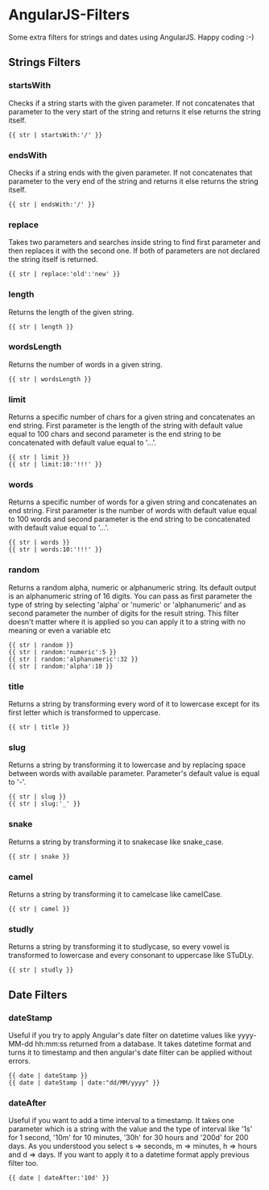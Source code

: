 # AngularJS-Filters #

Some extra filters for strings and dates using AngularJS. Happy coding :-)

## Strings Filters ##

### startsWith ###

Checks if a string starts with the given parameter. If not concatenates that parameter to the very start of the string and returns it else returns the string itself.

    {{ str | startsWith:'/' }}

### endsWith ###

Checks if a string ends with the given parameter. If not concatenates that parameter to the very end of the string and returns it else returns the string itself.

    {{ str | endsWith:'/' }}

### replace ###

Takes two parameters and searches inside string to find first parameter and then replaces it with the second one. If both of parameters are not declared the string itself is returned.

    {{ str | replace:'old':'new' }}

### length ###

Returns the length of the given string.

    {{ str | length }}

### wordsLength ###

Returns the number of words in a given string.

    {{ str | wordsLength }}

### limit ###

Returns a specific number of chars for a given string and concatenates an end string. First parameter is the length of the string with default value equal to 100 chars and second parameter is the end string to be concatenated with default value equal to '...'. 
    
    {{ str | limit }}   
    {{ str | limit:10:'!!!' }}

### words ###

Returns a specific number of words for a given string and concatenates an end string. First parameter is the number of words with default value equal to 100 words and second parameter is the end string to be concatenated with default value equal to '...'. 

    {{ str | words }}   
    {{ str | words:10:'!!!' }}

### random ###

Returns a random alpha, numeric or alphanumeric string. Its default output is an alphanumeric string of 16 digits. You can pass as first parameter the type of string by selecting 'alpha' or 'numeric' or 'alphanumeric' and as second parameter the number of digits for the result string. This filter doesn't matter where it is applied so you can apply it to a string with no meaning or even a variable etc 

    {{ str | random }}  
    {{ str | random:'numeric':5 }}  
    {{ str | random:'alphanumeric':32 }}  
    {{ str | random:'alpha':10 }}

### title ###

Returns a string by transforming every word of it to lowercase except for its first letter which is transformed to uppercase. 

    {{ str | title }}

### slug ###

Returns a string by transforming it to lowercase and by replacing space between words with available parameter. Parameter's default value is equal to '-'. 

    {{ str | slug }}   
    {{ str | slug:'_' }}

### snake ###

Returns a string by transforming it to snakecase like snake_case. 

    {{ str | snake }}

### camel ###

Returns a string by transforming it to camelcase like camelCase. 

    {{ str | camel }}
### studly ###

Returns a string by transforming it to studlycase, so every vowel is transformed to lowercase and every consonant to uppercase like STuDLy.

    {{ str | studly }}

## Date Filters ##

### dateStamp ###

Useful if you try to apply Angular's date filter on datetime values like yyyy-MM-dd hh:mm:ss returned from a database. It takes datetime format and turns it to timestamp and then angular's date filter can be applied without errors.

    {{ date | dateStamp }}  
    {{ date | dateStamp | date:"dd/MM/yyyy" }}

### dateAfter ###

Useful if you want to add a time interval to a timestamp. It takes one parameter which is a string with the value and the type of interval like '1s' for 1 second, '10m' for 10 minutes, '30h' for 30 hours and '200d' for 200 days. As you understood you select s => seconds, m => minutes, h => hours and d => days. If you want to apply it to a datetime format apply previous filter too.

    {{ date | dateAfter:'10d' }} 
